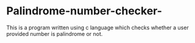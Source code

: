 # Palindrome-number-checker-
This is a program written using c language which checks whether a user provided number is palindrome or not.
